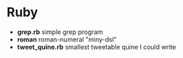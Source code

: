 # Ruby

 * **grep.rb** simple grep program
 * **roman** roman-numeral "miny-dsl"
 * **tweet_quine.rb** smallest tweetable quine I could write
